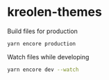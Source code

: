 # kreolen-themes

Build files for production

```sh
yarn encore production
```

Watch files while developing

```sh
yarn encore dev --watch
```
